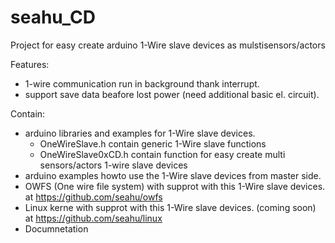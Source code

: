 # seahu_CD
Project for easy create arduino 1-Wire slave devices as mulstisensors/actors

Features:
- 1-wire communication run in background thank interrupt.
- support save data beafore lost power (need additional basic el. circuit).

Contain:
- arduino libraries and examples for 1-Wire slave devices.
    - OneWireSlave.h contain generic 1-Wire slave functions
    - OneWireSlave0xCD.h contain function for easy create multi sensors/actors 1-wire slave devices
- arduino examples howto use the 1-Wire slave devices from master side.
- OWFS (One wire file system) with supprot with this 1-Wire slave devices.
    at https://github.com/seahu/owfs
- Linux kerne with supprot with this 1-Wire slave devices. (coming soon)
    at https://github.com/seahu/linux
- Documnetation
